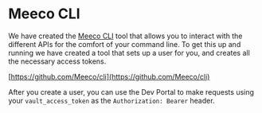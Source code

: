 # Meeco CLI

We have created the [Meeco CLI](https://github.com/Meeco/cli) tool that allows you to interact with the different APIs for the comfort of your command line. To get this up and running we have created a tool that sets up a user for you, and creates all the necessary access tokens.

[https://github.com/Meeco/cli](https://github.com/Meeco/cli)

After you create a user, you can use the Dev Portal to make requests using your `vault_access_token` as the `Authorization: Bearer` header.